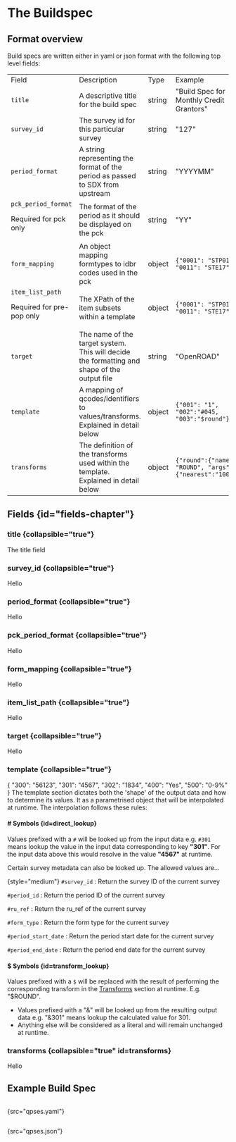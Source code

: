 <show-structure for="chapter" depth="2"/>

# The Buildspec

## Format overview

Build specs are written either in yaml or json format with the following top level fields:

<table>
<tr>
    <td>Field</td>
    <td>Description</td>
    <td>Type</td>
    <td>Example</td>
</tr>
    
<tr>
    <td><code>title</code></td>
    <td>A descriptive title for the build spec</td>
    <td>string</td>
    <td>"Build Spec for Monthly Credit Grantors"</td>
</tr>

<tr>
    <td><code>survey_id</code></td>
    <td>The survey id for this particular survey</td>
    <td>string</td>
    <td>"127"</td>
</tr>

<tr>
    <td><code>period_format</code></td>
    <td>A string representing the format of the period as passed to SDX from upstream</td>
    <td>string</td>
    <td>"YYYYMM"</td>
</tr>

<tr>
    <td>
        <code>pck_period_format</code>
        <note>
            <p>
                Required for pck only
            </p>
        </note>
    </td>
    <td>The format of the period as it should be displayed on the pck</td>
    <td>string</td>
    <td>"YY"</td>
</tr>

<tr>
    <td><code>form_mapping</code></td>
    <td>An object mapping formtypes to idbr codes used in the pck</td>
    <td>object</td>
    <td>
        <code>{"0001": "STP01", "0011": "STE17"}</code>
    </td>
</tr>

<tr>
    <td>
        <code>item_list_path</code>
        <note>
            <p>
                Required for pre-pop only
            </p>
        </note>
    </td>
    <td>The XPath of the item subsets within a template</td>
    <td>object</td>
    <td>
        <code>{"0001": "STP01", "0011": "STE17"}</code>
    </td>
</tr>

<tr>
    <td><code>target</code></td>
    <td>The name of the target system. This will decide the formatting and shape of the output file</td>
    <td>string</td>
    <td>"OpenROAD"</td>
</tr>


<tr>
    <td><code>template</code></td>
    <td>A mapping of qcodes/identifiers to values/transforms. Explained in detail below</td>
    <td>object</td>
    <td>
        <code>{"001": "1", "002":"#045, "003":"$round"}</code>
    </td>
</tr>

<tr>
    <td><code>transforms</code></td>
    <td>The definition of the transforms used within the template. Explained in detail below	</td>
    <td>object</td>
    <td>
        <code>{"round":{"name": "ROUND", "args":{"nearest":"1000"}}}</code>
    </td>
</tr>
</table>

## Fields {id="fields-chapter"}

### title {collapsible="true"}

The title field

### survey_id {collapsible="true"}

Hello

### period_format {collapsible="true"}

Hello

### pck_period_format {collapsible="true"}

Hello

### form_mapping {collapsible="true"}

Hello

### item_list_path {collapsible="true"}

Hello

### target {collapsible="true"}

Hello

### template {collapsible="true"}

<code-block lang="json">
{
    "300": "56123",
    "301": "4567",
    "302": "1834",
    "400": "Yes",
    "500": "0-9%"
}
</code-block>
The template section dictates both the 'shape' of the output data and how to determine its values. It as a parametrised object that will be interpolated at runtime. The interpolation follows these rules:

#### # Symbols {id=direct_lookup}
Values prefixed with a `#` will be looked up from the input data e.g. `#301` means lookup the value in the input data corresponding to key **"301"**. For the input data above this would resolve in the value **"4567"** at runtime.
  
Certain survey metadata can also be looked up. The allowed values are...

{style="medium"}
`#survey_id`
: Return the survey ID of the current survey

`#period_id`
: Return the period ID of the current survey

`#ru_ref`
: Return the ru_ref of the current survey

`#form_type`
: Return the form type for the current survey

`#period_start_date`
: Return the period start date for the current survey

`#period_end_date`
: Return the period end date for the current survey

#### $ Symbols {id=transform_lookup}

Values prefixed with a `$` will be replaced with the result of performing the corresponding transform in the [Transforms](#transforms) section at runtime. E.g. "$ROUND".

- Values prefixed with a "&" will be looked up from the resulting output data e.g. "&301" means lookup the calculated value for 301.
- Anything else will be considered as a literal and will remain unchanged at runtime.

### transforms {collapsible="true" id=transforms}

Hello

## Example Build Spec

<tabs>
<tab title="YAML">

```yaml
```
{src="qpses.yaml"}

</tab>
<tab title="JSON">

```json
```
{src="qpses.json"}


</tab>
</tabs>



